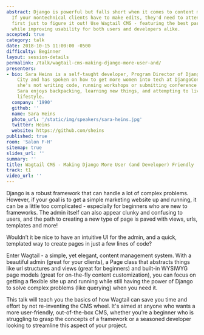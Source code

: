```yaml
---
abstract: Django is powerful but falls short when it comes to content management.
  If your nontechnical clients have to make edits, they'd need to attend Django Girls
  first just to figure it out! Use Wagtail CMS - featuring the best parts of Django
  while improving usability for both users and developers alike.
accepted: true
category: talk
date: 2018-10-15 11:00:00 -0500
difficulty: Beginner
layout: session-details
permalink: /talk/wagtail-cms-making-django-more-user-and/
presenters:
- bio: Sara Heins is a self-taught developer, Program Director of Django Girls - Kansas
    City and has spoken on how to get more women into tech at DjangoCon EU 2018. When
    she's not writing code, running workshops or submitting conference proposals,
    Sara enjoys backpacking, learning new things, and attempting to live a sustainable
    lifestyle.
  company: '1990'
  github: ''
  name: Sara Heins
  photo_url: '/static/img/speakers/sara-heins.jpg'
  twitter: Heins
  website: https://github.com/sheins
published: true
room: 'Salon F-H'
sitemap: true
slides_url: ''
summary: ''
title: Wagtail CMS - Making Django More User (and Developer) Friendly
track: t1
video_url: ''
---
```


Django is a robust framework that can handle a lot of complex problems. However, if your goal is to get a simple marketing website up and running, it can be a little too complicated - especially for beginners who are new to frameworks. The admin itself can also appear clunky and confusing to users, and the path to creating a new type of page is paved with views, urls, templates and more!

Wouldn’t it be nice to have an intuitive UI for the admin, and a quick, templated way to create pages in just a few lines of code?

Enter Wagtail - a simple, yet elegant, content management system. With a beautiful admin (great for your clients), a Page class that abstracts things like url structures and views (great for beginners) and built-in WYSIWYG page models (great for on-the-fly content customization), you can focus on getting a flexible site up and running while still having the power of Django to solve complex problems (like querying) when you need it.

This talk will teach you the basics of how Wagtail can save you time and effort by not re-inventing the CMS wheel. It's aimed at anyone who wants a more user-friendly, out-of-the-box CMS, whether you’re a beginner who is struggling to grasp the concepts of a framework or a seasoned developer looking to streamline this aspect of your project.
